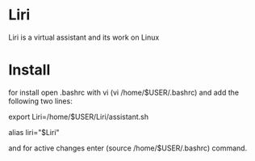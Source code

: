 # Liri
Liri is a virtual assistant and its work on Linux


# Install 

for install open .bashrc with vi (vi /home/$USER/.bashrc) and add the following two lines:

  export Liri=/home/$USER/Liri/assistant.sh
  
  alias liri="$Liri"

  
and for active changes enter (source /home/$USER/.bashrc) command.
